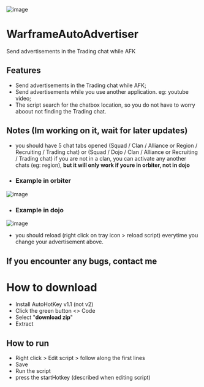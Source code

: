![image](https://github.com/user-attachments/assets/044075f4-4ddc-4262-90c9-7d63fa58cd87)
# WarframeAutoAdvertiser
Send advertisements in the Trading chat while AFK


## Features
- Send advertisements in the Trading chat while AFK;
- Send advertisements while you use another application. eg: youtube video;
- The script search for the chatbox location, so you do not have to worry aboout not finding the Trading chat.


## Notes (Im working on it, wait for later updates)
- you should have 5 chat tabs opened (Squad / Clan / Alliance or Region / Recruiting / Trading chat)   or   (Squad / Dojo / Clan / Alliance or Recruiting / Trading chat)
if you are not in a clan, you can activate any another chats (eg: region), **but it will only work if youre in orbiter, not in dojo**

- ### Example in orbiter
![image](https://github.com/user-attachments/assets/4bfd347e-ca30-4499-8b8a-fa43be5b8f86)

- ### Example in dojo
![image](https://github.com/user-attachments/assets/4aa02dd8-b033-4e97-b344-7a9b7dd2ef91)


- you should reload (right click on tray icon > reload script) everytime you change your advertisement above.

## If you encounter any bugs, contact me

# How to download
- Install AutoHotKey v1.1 (not v2)
- Click the green button <> Code
- Select "**download zip**"
- Extract

## How to run
- Right click > Edit script > follow along the first lines
- Save
- Run the script
- press the startHotkey (described when editing script)

